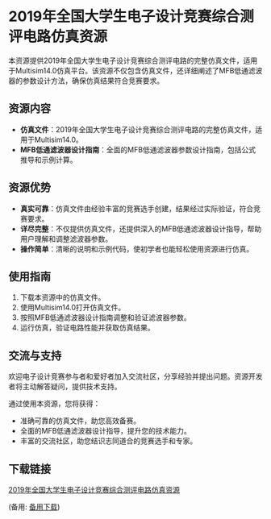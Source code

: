  # 2019年全国大学生电子设计竞赛综合测评电路仿真资源

 本资源提供2019年全国大学生电子设计竞赛综合测评电路的完整仿真文件，适用于Multisim14.0仿真平台。该资源不仅包含仿真文件，还详细阐述了MFB低通滤波器的参数设计方法，确保仿真结果符合竞赛要求。

 ## 资源内容

 - **仿真文件**：2019年全国大学生电子设计竞赛综合测评电路的完整仿真文件，适用于Multisim14.0。
 - **MFB低通滤波器设计指南**：全面的MFB低通滤波器参数设计指南，包括公式推导和示例计算。

 ## 资源优势

 - **真实可靠**：仿真文件由经验丰富的竞赛选手创建，结果经过实际验证，符合竞赛要求。
 - **详尽完整**：不仅提供仿真文件，还提供深入的MFB低通滤波器设计指导，帮助用户理解和调整滤波器参数。
 - **操作简单**：清晰的说明和示例代码，使初学者也能轻松使用资源进行仿真。

 ## 使用指南

 1. 下载本资源中的仿真文件。
 2. 使用Multisim14.0打开仿真文件。
 3. 按照MFB低通滤波器设计指南调整和验证滤波器参数。
 4. 运行仿真，验证电路性能并获取仿真结果。

 ## 交流与支持

 欢迎电子设计竞赛参与者和爱好者加入交流社区，分享经验并提出问题。资源开发者将主动解答疑问，提供技术支持。

 通过使用本资源，您将获得：

 - 准确可靠的仿真文件，助您高效备赛。
 - 全面的MFB低通滤波器设计指导，提升您的技术能力。
 - 丰富的交流社区，助您结识志同道合的竞赛选手和专家。

 ## 下载链接
 [2019年全国大学生电子设计竞赛综合测评电路仿真资源](https://pan.quark.cn/s/2b15fa6ceb59) 

 (备用: [备用下载](https://pan.baidu.com/s/1IVgOwRt3XbRtlyRvlxYe8g?pwd=1234))
